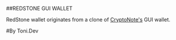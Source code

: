##REDSTONE GUI WALLET









RedStone wallet originates from a clone of [CryptoNote's](https://cryptonote.org) GUI wallet.


#By Toni.Dev
